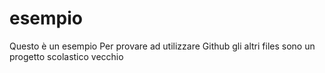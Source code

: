 # esempio
Questo è un esempio
Per provare ad utilizzare Github gli altri files sono un progetto scolastico vecchio
